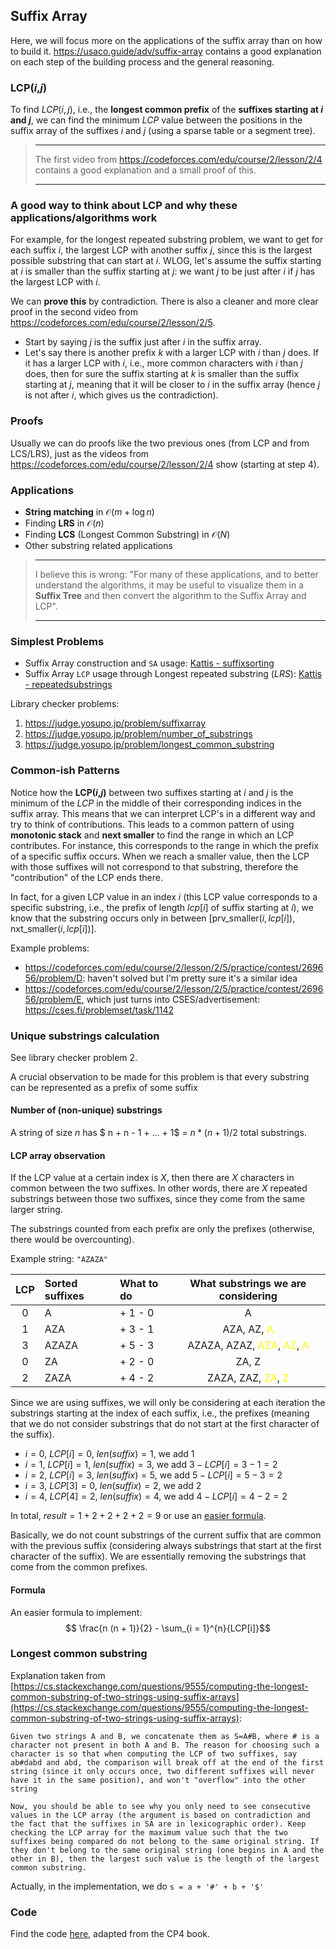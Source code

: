 ## Suffix Array
Here, we will focus more on the applications of the suffix array than on how to build it. https://usaco.guide/adv/suffix-array contains a good explanation on each step of the building process and the general reasoning.

### LCP($i$,$j$)
To find $LCP(i, j)$, i.e., the **longest common prefix** of the **suffixes starting at $i$ and $j$**, we can find the minimum $LCP$ value between the positions in the suffix array of the suffixes $i$ and $j$ (using a sparse table or a segment tree).

>---
>The first video from https://codeforces.com/edu/course/2/lesson/2/4 contains a good explanation and a small proof of this.
>
>---

### A good way to think about LCP and why these applications/algorithms work
For example, for the longest repeated substring problem, we want to get for each suffix $i$, the largest LCP with another suffix $j$, since this is the largest possible substring that can start at $i$. WLOG, let's assume the suffix starting at $i$ is smaller than the suffix starting at $j$: we want $j$ to be just after $i$ if $j$ has the largest LCP with $i$.

We can **prove this** by contradiction. There is also a cleaner and more clear proof in the second video from https://codeforces.com/edu/course/2/lesson/2/5.
- Start by saying $j$ is the suffix just after $i$ in the suffix array.
- Let's say there is another prefix $k$ with a larger LCP with $i$ than $j$ does. If it has a larger LCP with $i$, i.e., more common characters with $i$ than $j$ does, then for sure the suffix starting at $k$ is smaller than the suffix starting at $j$, meaning that it will be closer to $i$ in the suffix array (hence $j$ is not after $i$, which gives us the contradiction).

### Proofs
Usually we can do proofs like the two previous ones (from LCP and from LCS/LRS), just as the videos from https://codeforces.com/edu/course/2/lesson/2/4 show (starting at step 4).


### Applications
- **String matching** in $\mathcal{O}(m + \log n)$
- Finding **LRS** in $\mathcal{O}(n)$
- Finding **LCS** (Longest Common Substring) in $\mathcal{O}(N)$
- Other substring related applications

>---
>I believe this is wrong:
"For many of these applications, and to better understand the algorithms, it may be useful to visualize them in a **Suffix Tree** and then convert the algorithm to the Suffix Array and LCP".
>
>---

### Simplest Problems
- Suffix Array construction and `SA` usage: [Kattis - suffixsorting](https://open.kattis.com/problems/suffixsorting)
- Suffix Array `LCP` usage through Longest repeated substring $(LRS)$: [Kattis - repeatedsubstrings](https://open.kattis.com/problems/repeatedsubstrings)

Library checker problems:
1. https://judge.yosupo.jp/problem/suffixarray
2. https://judge.yosupo.jp/problem/number_of_substrings
3. https://judge.yosupo.jp/problem/longest_common_substring

### Common-ish Patterns
Notice how the **LCP($i$,$j$)** between two suffixes starting at $i$ and $j$ is the minimum of the $LCP$ in the middle of their corresponding indices in the suffix array. This means that we can interpret LCP's in a different way and try to think of contributions. This leads to a common pattern of using **monotonic stack** and **next smaller** to find the range in which an LCP contributes. For instance, this corresponds to the range in which the prefix of a specific suffix occurs. When we reach a smaller value, then the LCP with those suffixes will not correspond to that substring, therefore the "contribution" of the LCP ends there.

In fact, for a given LCP value in an index $i$ (this LCP value corresponds to a specific substring, i.e., the prefix of length $lcp[i]$ of suffix starting at $i$), we know that the substring occurs only in between $[\text{prv\_smaller}(i, lcp[i]), \text{nxt\_smaller}(i, lcp[i])]$.

Example problems:
- https://codeforces.com/edu/course/2/lesson/2/5/practice/contest/269656/problem/D: haven't solved but I'm pretty sure it's a similar idea
- https://codeforces.com/edu/course/2/lesson/2/5/practice/contest/269656/problem/E, which just turns into CSES/advertisement: https://cses.fi/problemset/task/1142

### Unique substrings calculation
See library checker problem 2.

A crucial observation to be made for this problem is that every substring can be represented as a prefix of some suffix

#### Number of (non-unique) substrings
A string of size $n$ has $ n + n - 1 + ... + 1$ = $n * (n + 1) / 2$ total substrings.

#### LCP array observation
If the LCP value at a certain index is $X$, then there are $X$ characters in common between the two suffixes. In other words, there are $X$ repeated substrings between those two suffixes, since they come from the same larger string.

The substrings counted from each prefix are only the prefixes (otherwise, there would be overcounting).

Example string: $\texttt{"AZAZA"}$

| LCP | Sorted suffixes | What to do | What substrings we are considering|
|:-:|:-     |:-| :-:|
|0  |A      | + 1 - 0 |   A |
|1  |AZA    | + 3 - 1 | AZA, AZ, <span style="color:yellow">A</span> |
|3  |AZAZA  | + 5 - 3 | AZAZA, AZAZ, <span style="color:yellow">AZA</span>, <span style="color:yellow">AZ</span>, <span style="color:yellow">A</span> |
|0  |ZA     | + 2 - 0 | ZA, Z |
|2  |ZAZA   | + 4 - 2 | ZAZA, ZAZ, <span style="color:yellow">ZA</span>, <span style="color:yellow">Z</span> |

Since we are using suffixes, we will only be considering at each iteration the substrings starting at the index of each suffix, i.e., the prefixes (meaning that we do not consider substrings that do not start at the first character of the suffix).

- $i = 0$, $LCP[i] = 0$, $len(suffix) = 1$, we add $1$
- $i = 1$, $LCP[i] = 1$, $len(suffix) = 3$, we add $3 - LCP[i] = 3 - 1 = 2$
- $i = 2$, $LCP[i] = 3$, $len(suffix) = 5$, we add $5 - LCP[i] = 5 - 3 = 2$
- $i = 3$, $LCP[3] = 0$, $len(suffix) = 2$, we add $2$
- $i = 4$, $LCP[4] = 2$, $len(suffix) = 4$, we add $4 - LCP[i] = 4 - 2 = 2$

In total, $result = 1 + 2 + 2 + 2 + 2 = 9$ or use an [easier formula](#formula).

Basically, we do not count substrings of the current suffix that are common with the previous suffix (considering always substrings that start at the first character of the suffix). We are essentially removing the substrings that come from the common prefixes.

#### Formula
An easier formula to implement:
$$ \frac{n (n + 1)}{2} - \sum_{i = 1}^{n}{LCP[i]}$$



### Longest common substring
Explanation taken from [https://cs.stackexchange.com/questions/9555/computing-the-longest-common-substring-of-two-strings-using-suffix-arrays](https://cs.stackexchange.com/questions/9555/computing-the-longest-common-substring-of-two-strings-using-suffix-arrays):
```
Given two strings A and B, we concatenate them as S=A#B, where # is a character not present in both A and B. The reason for choosing such a character is so that when computing the LCP of two suffixes, say ab#dabd and abd, the comparison will break off at the end of the first string (since it only occurs once, two different suffixes will never have it in the same position), and won't "overflow" into the other string

Now, you should be able to see why you only need to see consecutive values in the LCP array (the argument is based on contradiction and the fact that the suffixes in SA are in lexicographic order). Keep checking the LCP array for the maximum value such that the two suffixes being compared do not belong to the same original string. If they don't belong to the same original string (one begins in A and the other in B), then the largest such value is the length of the largest common substring.
```

Actually, in the implementation, we do `s = a + '#' + b + '$'`


### Code
Find the code [here](../../cp4/ch6/sa_lcp.cpp), adapted from the CP4 book.
